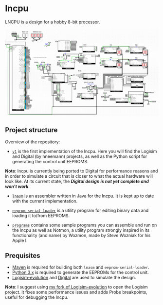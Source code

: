 # lncpu

LNCPU is a design for a hobby 8-bit processor. 

![Alt text](v1/logisim/sample.png)

## Project structure

Overview of the repository:
* [`v1`](v1) is the first implementation of the lncpu. Here you will find the Logisim and Digital (by hneemann) projects, as well as the Python script for generating the control unit EEPROMS.

**Note**: lncpu is currently being ported to Digital for performance reasons and in order to simulate a circuit that is closer to what the actual hardware will look like. At its current state, the ___Digital design is not yet complete and won't work___.

* [`lnasm`](lnasm) is an assembler written in Java for the lncpu. It is kept up to date with the current implementation.

* [`eeprom-serial-loader`](eeprom-serial-loader) is a utility program for editing binary data and loading it to/from EEPROMS.

* [`programs`](programs) contains some sample programs you can assemble and run on the lncpu as well as Notmon, a utility program strongly inspired in its functionality (and name) by Wozmon, made by Steve Wozniak for his Apple I.

## Prequisites

- [Maven](https://maven.apache.org/) is required for building both `lnasm` and `eeprom-serial-loader`.
- [Python 3.x](https://www.python.org/downloads/) is required to generate the EEPROMs for the control unit.
- [Logisim-evolution](https://github.com/logisim-evolution/logisim-evolution) and [Digital](https://github.com/hneemann/Digital) are used to simulate the design.

**Note**: I suggest using [my fork of Logisim-evolution](https://github.com/lorenzonotaro/logisim-evolution) to open the Logisim project. It fixes some performance issues and adds Probe breakpoints, useful for debugging the lncpu.
